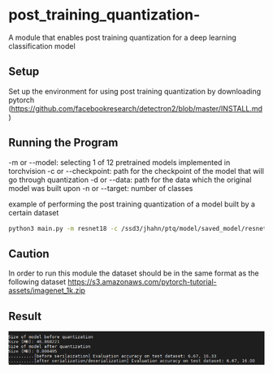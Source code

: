 # post_training_quantization-
A module that enables post training quantization for a deep learning classification model 
## Setup
Set up the environment for using post training quantization by downloading pytorch 
(https://github.com/facebookresearch/detectron2/blob/master/INSTALL.md) 

## Running the Program
-m  or --model: selecting 1 of 12 pretrained models implemented in torchvision 
-c or --checkpoint: path for the checkpoint of the model that will go through quantization 
-d or --data: path for the data which the original model was built upon 
-n or --target: number of classes 
 
example of performing the post training quantization of a model built by a certain dataset 
```bash
python3 main.py -m resnet18 -c /ssd3/jhahn/ptq/model/saved_model/resnet18-model1.pth -d /ssd3/jhahn/ptq/data/imagenet_1k/ -n 1000
```
## Caution
In order to run this module the dataset should be in the same format as the following dataset 
https://s3.amazonaws.com/pytorch-tutorial-assets/imagenet_1k.zip

## Result
![result](result.PNG)

